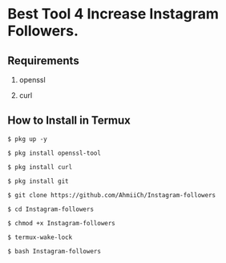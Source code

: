 # Best Tool 4 Increase Instagram Followers.

## Requirements

1. openssl

2. curl

## How to Install in Termux

`$ pkg up -y`

`$ pkg install openssl-tool`

`$ pkg install curl`

`$ pkg install git`

`$ git clone https://github.com/AhmiiCh/Instagram-followers`

`$ cd Instagram-followers`

`$ chmod +x Instagram-followers`

`$ termux-wake-lock`

`$ bash Instagram-followers`
